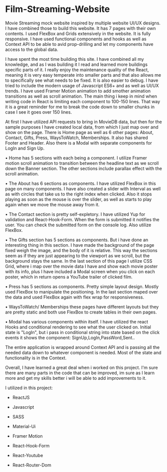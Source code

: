# Film-Streaming-Website

Movie Streaming mock website inspired by multiple website UI/UX designs. I have combined those to build this website. It has 7 pages with their own contents. I used FlexBox and Grids extensively in the website. It is fully responsive. I have used functional components and hooks as well as Context API to be able to avid prop-drilling and let my components have access to the global data.

I have spent the most time building this site. I have combined all my knowledge, and as I was building it I read and learned more buildings specific parts of it. I really enjoy the maintenance quality of the React, meaning it is very easy temperate into smaller parts and that also allows me to specifically see what needs to be fixed. It is also easier to debug. I have tried to include the modern usage of Javascript ES6+ and as well as UI/UX trends. I have used Framer Motion animation to add smother animation transitions as well as scroll animation. The main thing i keep in mind when writing code in React is limiting each component to 100-150 lines. That way it is a great reminder for me to break the code down to smaller chunks in case I see it goes over 150 lines.

At first I have utilized API requests to bring in MovieDB data, but then for the sample purposes I have created local data, from which I just map over and show on the page.
There is Home page as well as 6 other pages: About, Contact, Gifts, Press, WaysToWatch, Memberships. It also has shared Footer and Header. Also there is a Modal with separate components for LogIn and Sign Up.


•	Home has 5 sections with each being a component. I utilize Framer motion scroll animation to transition between the headline text as we scroll down the Banner section. The other sections include parallax effect with the scroll animation.

•	The About has 6 sections as components. I have utilized FlexBox in this page on many components. I have also created a slider with Interval as well as with circles that take us to the right index when clicked. Also it stops playing as soon as the mouse is over the slider, as well as starts to play again when we move the mouse away from it.

•	The Contact section is pretty self-expletory. I have utilized Yup for validation and React-Hook-Form. When the form is submitted it notifies the user. You can check the submitted form on the console log. Also utilize FlexBox.

•	The Gifts section has 5 sections as components. But i have done an interesting thing in this section. I have made the background of the page fixed weigh the image, and the body of it is relative. This way the sections seem as if they are just appearing to the viewport as we scroll, but the background stays the same. In the last section of this page I utilize CSS Grid, where i map over the movie data I have and show each movie poster with its info, plus I have included a Modal screen when you click on each poster, which in return opens a YouTube trailer of clicked film.

•	Press has 5 sections as components. Pretty simple layout design. Mostly used FlexBox to manipulate the positioning. In the last section maped over the data and used FlexBox again with flex wrap for responsiveness.

•	WaysToWatch/ Memberships these pages have different layouts but they are pretty static and both use FlexBox to create tables in their own pages.

•	Modal has various components within itself. I have utilized the react Hooks and conditional rendering to see what the user clicked on. Initial state is "LogIn", but i pass in conditional string into state based on the click events it shows the component: SignUp,LogIn,PassWord,Sent..

The entire application is wrapped around Context API and is passing all the needed data down to whatever component is needed. Most of the state and functionality is in the Context.

Overall, I have learned a great deal when i worked on this project. I'm sure there are many parts in the code that can be improved, im sure as I learn more and get my skills better i will be able to add improvements to it.

I utilized in this project:

* ReactJS

* Javascript

* SASS

* Material-Ui

* Framer Motion

* React-Hook-Form

* React-Youtube

* React-Router-Dom



